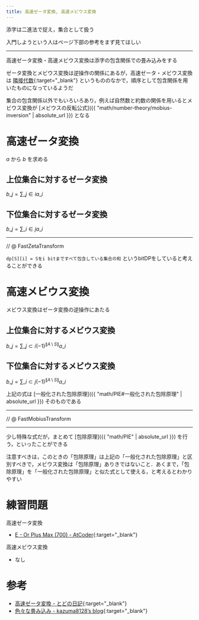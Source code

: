 ```yaml
---
title: 高速ゼータ変換, 高速メビウス変換
---
```


添字は二進法で捉え，集合として扱う

入門しようという人はページ下部の参考をまず見てほしい

---

高速ゼータ変換・高速メビウス変換は添字の包含関係での畳み込みをする

ゼータ変換とメビウス変換は逆操作の関係にあるが，高速ゼータ・メビウス変換は [隣接代数](https%3A%2F%2Fja.wikipedia.org%2Fwiki%2F%E9%9A%A3%E6%8E%A5%E4%BB%A3%E6%95%B0_%28%E9%A0%86%E5%BA%8F%E7%90%86%E8%AB%96%29){:target="_blank"}<!--_--> というもののなかで，順序として包含関係を用いたものになっているようだ

集合の包含関係以外でもいろいろあり，例えば自然数と約数の関係を用いるとメビウス変換が [メビウスの反転公式]({{ "math/number-theory/mobius-inversion" | absolute_url }}) となる

# 高速ゼータ変換

$a$ から $b$ を求める

## 上位集合に対するゼータ変換

$b\_j = \sum\_{j \in i} a\_i$

## 下位集合に対するゼータ変換

$b\_j = \sum\_{i \in j} a\_i$

---

// @ FastZetaTransform

`dp[S][i] = Sをi bitまですべて包含している集合の和` というbitDPをしていると考えることができる

# 高速メビウス変換

メビウス変換はゼータ変換の逆操作にあたる

## 上位集合に対するメビウス変換

$\displaystyle b\_j = \sum\_{j \subset i} (-1)^{\|A \setminus S\|} a\_i$

## 下位集合に対するメビウス変換

$\displaystyle b\_j = \sum\_{i \subset j} (-1)^{\|A \setminus S\|} a\_i$

上記の式は [一般化された包除原理]({{ "math/PIE#一般化された包除原理" | absolute_url }}) そのものである

---

// @ FastMobiusTransform

---

少し特殊な式だが，まとめて [包除原理]({{ "math/PIE" | absolute_url }}) を行う，といったことができる

注意すべきは，このときの「包除原理」は上記の「一般化された包除原理」と区別すべきで，メビウス変換は「包除原理」ありきではないこと．あくまで，「包除原理」を「一般化された包除原理」と似た式として使える，と考えるとわかりやすい

# 練習問題

高速ゼータ変換

* [E - Or Plus Max (700) - AtCoder](https://beta.atcoder.jp/contests/arc100/tasks/arc100_c){:target="_blank"}<!--_-->

高速メビウス変換

* なし

# 参考

* [高速ゼータ変換 - とどの日記](http://d.hatena.ne.jp/todo314/touch/20120614/1339695202){:target="_blank"}<!--_-->
* [色々な畳み込み - kazuma8128’s blog](http://kazuma8128.hatenablog.com/entry/2018/05/31/144519){:target="_blank"}<!--_-->

